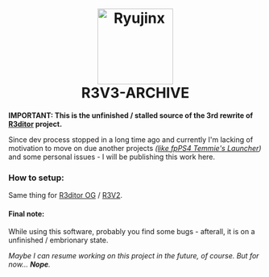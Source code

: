 <h1 align="center">
  <img src="https://github.com/temmieheartz/R3V3-ARCHIVE/blob/main/App/img/logo.png?raw=true" alt="Ryujinx" width="150">
  <br>
  <b>R3V3-ARCHIVE</b>
</h1>

**IMPORTANT: This is the unfinished / stalled source of the 3rd rewrite of [R3ditor](https://github.com/temmieheartz/R3ditor) project.**

Since dev process stopped in a long time ago and currently I'm lacking of motivation to move on due another projects _([like fpPS4 Temmie's Launcher](https://github.com/temmieheartz/fpPS4-Temmie-s-Launcher))_ and some personal issues - I will be publishing this work here.

### How to setup:
Same thing for [R3ditor OG](https://github.com/temmieheartz/R3ditor) / [R3V2](https://github.com/temmieheartz/R3ditor-V2).

#### Final note:
While using this software, probably you find some bugs - afterall, it is on a unfinished / embrionary state.

_Maybe I can resume working on this project in the future, of course. But for now... **Nope**._
